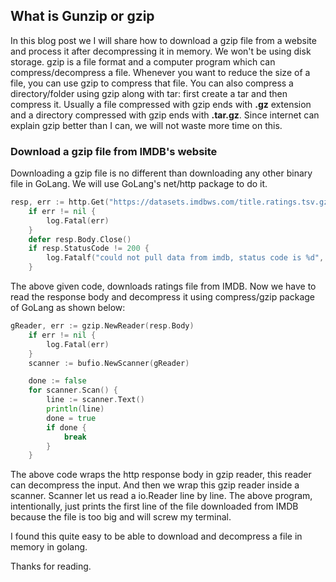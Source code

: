 ## What is Gunzip or gzip

In this blog post we I will share how to download a gzip file from a website and process it after decompressing it in memory. We won't be using disk storage.
gzip is a file format and a computer program which can compress/decompress a file. Whenever you want to reduce the size of a file, you can use gzip to compress that file. You can also compress a directory/folder using gzip along with tar: first create a tar and then compress it. Usually a file compressed with gzip ends with **.gz** extension and a directory compressed with gzip ends with **.tar.gz**.  Since internet can explain gzip better than I can, we will not waste more time on this.

### Download a gzip file from IMDB's website
Downloading a gzip file is no different than downloading any other binary file in GoLang. We will use GoLang's net/http package to do it. 

```go
resp, err := http.Get("https://datasets.imdbws.com/title.ratings.tsv.gz")
	if err != nil {
		log.Fatal(err)
	}
	defer resp.Body.Close()
	if resp.StatusCode != 200 {
		log.Fatalf("could not pull data from imdb, status code is %d", resp.StatusCode)
	}
```

The above given code, downloads ratings file from IMDB. Now we have to read the response body and decompress it using compress/gzip package of GoLang as shown below:

```go
gReader, err := gzip.NewReader(resp.Body)
	if err != nil {
		log.Fatal(err)
	}
	scanner := bufio.NewScanner(gReader)

	done := false
	for scanner.Scan() {
		line := scanner.Text()
		println(line)
		done = true
		if done {
			break
		}
	}
```

The above code wraps the http response body in gzip reader, this reader can decompress the input. And then we wrap this gzip reader inside a scanner. Scanner let us read a io.Reader line by line. The above program, intentionally, just prints the first line of the file downloaded from IMDB because the file is too big and will screw my terminal. 

I found this quite easy to be able to download and decompress a file in memory in golang. 

Thanks for reading.